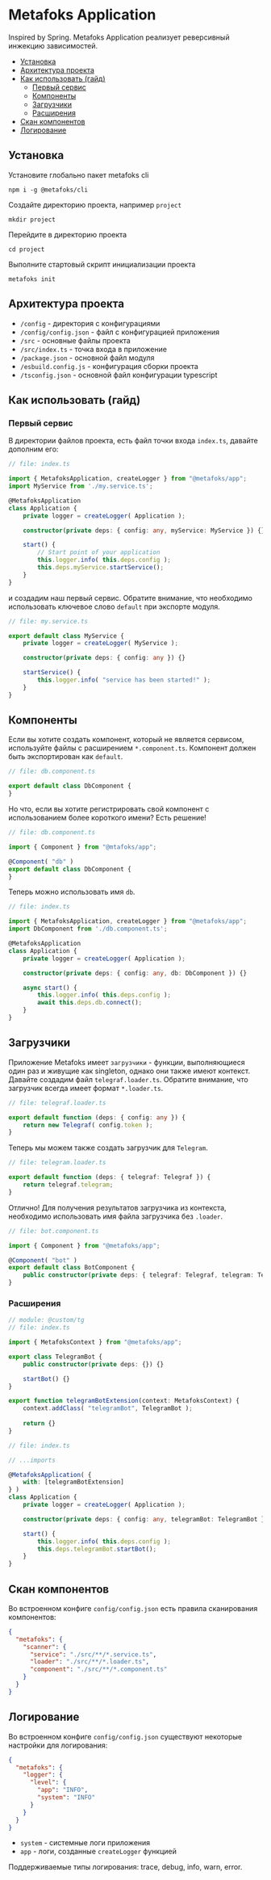 # Metafoks Application
Inspired by Spring. Metafoks Application реализует реверсивный инжекцию зависимостей.

- [Установка](#установка)
- [Архитектура проекта](#архитектура-проекта)
- [Как использовать (гайд)](#как-использовать-гайд)
  - [Первый сервис](#первый-сервис)
  - [Компоненты](#компоненты)
  - [Загрузчики](#загрузчики)
  - [Расширения](#расширения)
- [Скан компонентов](#скан-компонентов)
- [Логирование](#логирование)

## Установка
Установите глобально пакет metafoks cli
```shell
npm i -g @metafoks/cli
```

Создайте директорию проекта, например `project`
```shell
mkdir project
```

Перейдите в директорию проекта
```shell
cd project
```

Выполните стартовый скрипт инициализации проекта
```shell
metafoks init
```

## Архитектура проекта
- `/config` - директория с конфигурациями
- `/config/config.json` - файл с конфигурацией приложения
- `/src` - основные файлы проекта
- `/src/index.ts` - точка входа в приложение
- `/package.json` - основной файл модуля
- `/esbuild.config.js` - конфигурация сборки проекта
- `/tsconfig.json` - основной файл конфигурации typescript

## Как использовать (гайд)
### Первый сервис
В директории файлов проекта, есть файл точки входа `index.ts`, давайте дополним его:
```typescript
// file: index.ts

import { MetafoksApplication, createLogger } from "@metafoks/app";
import MyService from './my.service.ts';

@MetafoksApplication
class Application {
    private logger = createLogger( Application );

    constructor(private deps: { config: any, myService: MyService }) {}

    start() {
        // Start point of your application
        this.logger.info( this.deps.config );
        this.deps.myService.startService();
    }
}
```

и создадим наш первый сервис. Обратите внимание, что необходимо использовать ключевое слово `default` при экспорте модуля.


```typescript
// file: my.service.ts

export default class MyService {
    private logger = createLogger( MyService );

    constructor(private deps: { config: any }) {}

    startService() {
        this.logger.info( "service has been started!" );
    }
}
```

## Компоненты

Если вы хотите создать компонент, который не является сервисом, используйте файлы с расширением `*.component.ts`.
Компонент должен быть экспортирован как `default`.

```typescript
// file: db.component.ts

export default class DbComponent {
}
```

Но что, если вы хотите регистрировать свой компонент с использованием более короткого имени? Есть решение!
```typescript
// file: db.component.ts

import { Component } from "@mtafoks/app";

@Component( "db" )
export default class DbComponent {
}
```

Теперь можно использовать имя `db`.

```typescript
// file: index.ts

import { MetafoksApplication, createLogger } from "@metafoks/app";
import DbComponent from './db.component.ts';

@MetafoksApplication
class Application {
    private logger = createLogger( Application );

    constructor(private deps: { config: any, db: DbComponent }) {}

    async start() {
        this.logger.info( this.deps.config );
        await this.deps.db.connect();
    }
}
```

## Загрузчики

Приложение Metafoks имеет `загрузчики` - функции, выполняющиеся один раз и живущие как singleton, однако они также имеют контекст.
Давайте создадим файл `telegraf.loader.ts`. Обратите внимание, что загрузчик всегда имеет формат `*.loader.ts`.

```typescript
// file: telegraf.loader.ts

export default function (deps: { config: any }) {
    return new Telegraf( config.token );
}
```

Теперь мы можем также создать загрузчик для `Telegram`.

```typescript
// file: telegram.loader.ts

export default function (deps: { telegraf: Telegraf }) {
    return telegraf.telegram;
}
```

Отлично! Для получения результатов загрузчика из контекста, необходимо использовать имя файла загрузчика без `.loader`.

```typescript
// file: bot.component.ts

import { Component } from "@metafoks/app";

@Component( "bot" )
export default class BotComponent {
    public constructor(private deps: { telegraf: Telegraf, telegram: Telegram, config: any }) {}
}
```

### Расширения

```typescript
// module: @custom/tg
// file: index.ts

import { MetafoksContext } from "@metafoks/app";

export class TelegramBot {
    public constructor(private deps: {}) {}

    startBot() {}
}

export function telegramBotExtension(context: MetafoksContext) {
    context.addClass( "telegramBot", TelegramBot );
    
    return {}
}
```

```typescript
// file: index.ts

// ...imports

@MetafoksApplication( {
    with: [telegramBotExtension]
} )
class Application {
    private logger = createLogger( Application );

    constructor(private deps: { config: any, telegramBot: TelegramBot }) {}

    start() {
        this.logger.info( this.deps.config );
        this.deps.telegramBot.startBot();
    }
}
```

## Скан компонентов
Во встроенном конфиге `config/config.json` есть правила сканирования компонентов:

```json
{
  "metafoks": {
    "scanner": {
      "service": "./src/**/*.service.ts",
      "loader": "./src/**/*.loader.ts",
      "component": "./src/**/*.component.ts"
    }
  }
}
```

## Логирование
Во встроенном конфиге `config/config.json` существуют некоторые настройки для логирования:

```json
{
  "metafoks": {
    "logger": {
      "level": {
        "app": "INFO",
        "system": "INFO"
      }
    }
  }
}
```

- `system` - системные логи приложения
- `app` - логи, созданные `createLogger` функцией

Поддерживаемые типы логирования: trace, debug, info, warn, error.